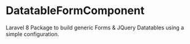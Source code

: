# DatatableFormComponent

Laravel 8 Package to build generic Forms & JQuery Datatables using a simple configuration.